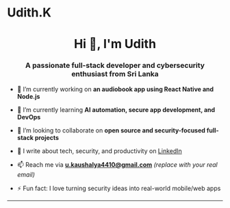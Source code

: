 # Udith.K
<h1 align="center">Hi 👋, I'm Udith</h1>
<h3 align="center">A passionate full-stack developer and cybersecurity enthusiast from Sri Lanka</h3>

- 🔭 I’m currently working on **an audiobook app using React Native and Node.js**

- 🌱 I’m currently learning **AI automation, secure app development, and DevOps**

- 👯 I’m looking to collaborate on **open source and security-focused full-stack projects**

- 📝 I write about tech, security, and productivity on [LinkedIn](https://www.linkedin.com/in/udith-k)

- 📫 Reach me via **u.kaushalya4410@gmail.com** *(replace with your real email)*

- ⚡ Fun fact: I love turning security ideas into real-world mobile/web apps

---
